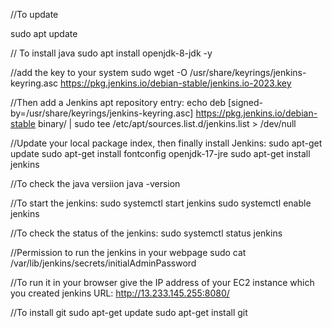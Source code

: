 //To update

sudo apt update

// To install java
sudo apt install openjdk-8-jdk -y


//add the key to your system
sudo wget -O /usr/share/keyrings/jenkins-keyring.asc     https://pkg.jenkins.io/debian-stable/jenkins.io-2023.key

//Then add a Jenkins apt repository entry:
 echo deb [signed-by=/usr/share/keyrings/jenkins-keyring.asc]     https://pkg.jenkins.io/debian-stable binary/ | sudo tee     /etc/apt/sources.list.d/jenkins.list > /dev/null

 //Update your local package index, then finally install Jenkins:
sudo apt-get update
sudo apt-get install fontconfig openjdk-17-jre
sudo apt-get install jenkins

//To check the java versiion
java -version

//To start the jenkins:
sudo systemctl start jenkins
sudo systemctl enable jenkins

//To check the status of the jenkins:
sudo systemctl status jenkins


//Permission to run the jenkins in your webpage
sudo cat /var/lib/jenkins/secrets/initialAdminPassword

//To run it in your browser give the IP address of your EC2 instance which you created
jenkins URL:  http://13.233.145.255:8080/

//To install git
sudo apt-get update
sudo apt-get install git
